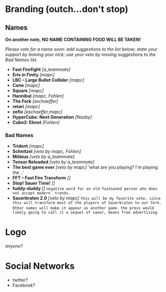 # Branding (outch…don't stop)

## Names

**On another note, NO NAME CONTAINING FOOD WILL BE TAKEN!**

_Please vote for a name soon: add suggestions to the list below; state your support by leaving your nick; use your veto by moving suggestions to the *Bad Names* list._

* **Fast Firefight**             _[a_teammate]_
* **Eris in Finity**           _[mapc]_
* **LBC – Large Bullet Collider** _[mapc]_
* **Cone** _[mapc]_
* **Square** _[mapc]_
* **Hannibal** _[mapc, Fohlen]_
* **The Fork** _[aschaeffer]_
* **retari** _[mapc]_
* **zefix** _[aschaeffer,mapc]_
* **HyperCube: Next Generation** _[Nooby]_
* **Cube2: Ehnet** _[Fohlen]_

### Bad Names

* **Trident** _[mapc]_
* **Schnitzel** _[veto by mapc, Fohlen]_
* **Möbius** _[veto by a_teammate]_
* **Tensor Reloaded** _[veto by a_teammate]_
* **The best game ever**             _[veto by mapc]_ 'what are you playing? I'm playing the ..'
* **FFT – Fast Fire Transform** _[]_
* **Stop! Sauer Time!**   _[]_
* **fuddy-duddy**         _[]_ `negative word for an old-fashioned person who does not accept modern  trends.`
* **Sauerbraten 2.0**             _[veto by mapc]_ `this will be my favorite vote, since this will transform most of the players of Sauerbraten to our fork. Other names will make it appear as another game.` `the press would likely going to call it a sequel of sauer, means free advertising`

# Logo

_anyone?_

# Social Networks

* twitter?
* Facebook?